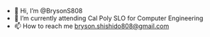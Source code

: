 - 👋 Hi, I’m @BrysonS808
- 🌱 I’m currently attending Cal Poly SLO for Computer Engineering
- 📫 How to reach me bryson.shishido808@gmail.com

<!---
BrysonS808/BrysonS808 is a ✨ special ✨ repository because its `README.md` (this file) appears on your GitHub profile.
You can click the Preview link to take a look at your changes.
--->
